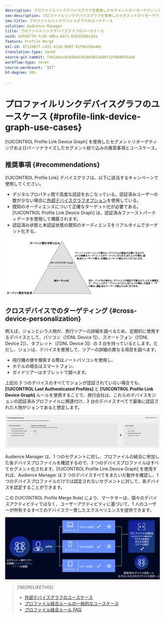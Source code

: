 ```yaml
---
description: プロファイルリンクデバイスグラフを使用したセグメントのリターゲティングと、パーソナライズされたセグメント認定の推奨事項およびユースケース。
seo-description: プロファイルリンクデバイスグラフを使用したセグメントのリターゲティングと、パーソナライズされたセグメント認定の推奨事項およびユースケース。
seo-title: プロファイルリンクデバイスグラフのユースケース
solution: Audience Manager
title: プロファイルリンクデバイスグラフのユースケース
uuid: bd5567fd-fcd5-40ba-b6f1-035d2ddbcd3a
feature: Profile Merge
exl-id: 8712d02f-c431-4116-8807-41f9e2dda44c
translation-type: tm+mt
source-git-commit: fe01ebac8c0d0ad3630d3853e0bf32f0b00f6a44
workflow-type: tm+mt
source-wordcount: '327'
ht-degree: 99%

---
```


# プロファイルリンクデバイスグラフのユースケース {#profile-link-device-graph-use-cases}

[!UICONTROL Profile Link Device Graph] を使用したセグメントリターゲティングおよびパーソナライズしたセグメント絞り込みの推奨事項とユースケース。

## 推奨事項 {#recommendations}

[!UICONTROL Profile Link] デバイスグラフは、以下に該当するキャンペーンで使用してください。

* デジタルプロパティ間で高度な認証をおこなっている。認証済みユーザーの数が少ない場合に[外部デバイスグラフオプション](merge-rule-definitions.md#device-options)を使用している。
* 既知のオーディエンスについて正確なターゲット化が必要である。[!UICONTROL Profile Link Device Graph] は、認証済みファーストパーティデータを使用して構築されます。
* 認証済み状態と未認証状態の既知のオーディエンスをリアルタイムでターゲット化する。

![](assets/merge-rule-triangle2.png)

## クロスデバイスでのターゲティング {#cross-device-personalization}

例えば、ジョンという人物が、旅行ツアーの詳細を調べるため、定期的に使用するデバイスとして、パソコン（[!DNL Device 1]）、スマートフォン（[!DNL Device 2]）、タブレット（[!DNL Device 3]）の 3 台を持っているとします。ただし、ジョンは、デバイスを使用して、ツアーの詳細の異なる項目を調べます。

* 飛行機の便を検索する際はノートパソコンを使用し、
* ホテルの場合はスマートフォン、
* ガイドツアーはタブレットで調べます。

上記の 3 つのデバイスのすべてでジョンが認証されていない場合でも、**[!UICONTROL Last Authenticated Profiles]** と **[!UICONTROL Profile Link Device Graph]** ルールを使用することで、旅行会社は、これらのデバイスをジョンの認証済みプロファイルに関連付け、3 台のデバイスすべてで最後に認証された人物がジョンであると想定します。

![last-device-graph](assets/last-device-graph.png)

Audience Manager は、1 つのセグメントに対し、プロファイルの結合に参加した各デバイスプロファイルを確認するので、3 つのデバイスプロファイルはすべてセグメント化されます。[!UICONTROL Profile Link Device Graph] を使用すれば、Audience Manager は 3 つのデバイスすべてをまたいだ動作を確認し、1 つのデバイスプロファイルだけでは認定されないセグメントに対して、各デバイスを認定することができます。

この [!UICONTROL Profile Merge Rule] により、マーケターは、個々のデバイスアクティビティではなく、ユーザーアクティビティに基づいて、1 人のユーザーが所有するすべてのデバイスで一貫したエクスペリエンスを提供できます。

![cross-device-personalization](assets/cross-device-personalization.png)

>[!MORELIKETHIS]
>
>* [ 外部デバイスグラフのユースケース](external-graph-use-cases.md)
>* [プロファイル結合ルールの一般的なユースケース](merge-rule-targeting-options.md)
>* [プロファイル結合ルール FAQ](../../faq/faq-profile-merge.md)

